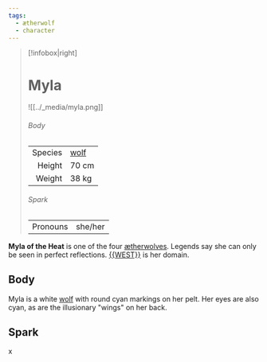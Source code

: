 ```yaml
---
tags:
  - ætherwolf
  - character
---
```

> [!infobox|right]
> # Myla
> ![[../_media/myla.png]]
> ###### Body
> |  |  |
> | ---: | ---- |
> | Species | [wolf](<../Æther/Body.md#Wolf>) |
> | Height | 70 cm |
> | Weight | 38 kg |
> ###### Spark
> |  |  |
> | ---: | ---- |
> | Pronouns | she/her |

**Myla of the Heat** is one of the four [ætherwolves](<../Æther/Ætherwolf.md>). Legends say she can only be seen in perfect reflections. [{{WEST}}](<../Locations/{{WEST}}.md>) is her domain.

## Body
Myla is a white [wolf](<../Æther/Body.md#Wolf>) with round cyan markings on her pelt. Her eyes are also cyan, as are the illusionary "wings" on her back.

## Spark
x